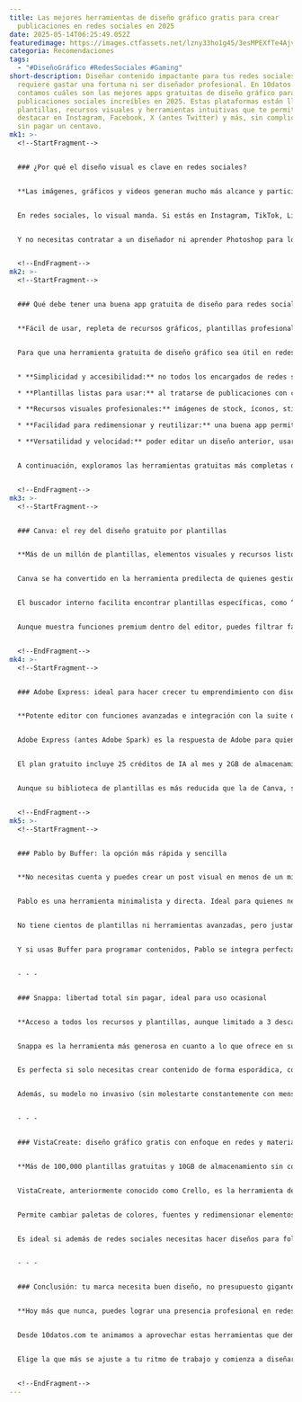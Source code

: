 ```yaml
---
title: Las mejores herramientas de diseño gráfico gratis para crear
  publicaciones en redes sociales en 2025
date: 2025-05-14T06:25:49.052Z
featuredimage: https://images.ctfassets.net/lzny33ho1g45/3esMPEXfTe4AjvG0eB4MoT/0453aa06b80d657ac4ce2bcefce3868d/Best_social_media_graphic_design.jpg?w=1520&fm=avif&q=31&fit=thumb&h=760
categoria: Recomendaciones
tags:
  - "#DiseñoGráfico #RedesSociales #Gaming"
short-description: Diseñar contenido impactante para tus redes sociales no
  requiere gastar una fortuna ni ser diseñador profesional. En 10datos.com te
  contamos cuáles son las mejores apps gratuitas de diseño gráfico para crear
  publicaciones sociales increíbles en 2025. Estas plataformas están llenas de
  plantillas, recursos visuales y herramientas intuitivas que te permitirán
  destacar en Instagram, Facebook, X (antes Twitter) y más, sin complicaciones y
  sin pagar un centavo.
mk1: >-
  <!--StartFragment-->


  ### ¿Por qué el diseño visual es clave en redes sociales?


  **Las imágenes, gráficos y videos generan mucho más alcance y participación que el texto solo.**


  En redes sociales, lo visual manda. Si estás en Instagram, TikTok, LinkedIn o incluso X, sabrás que los contenidos con imágenes llamativas o videos reciben más interacciones que aquellos basados únicamente en texto. En un mundo donde la atención dura pocos segundos, el diseño gráfico es el primer gancho para captar al usuario.


  Y no necesitas contratar a un diseñador ni aprender Photoshop para lograr resultados profesionales. Con las herramientas adecuadas, puedes crear publicaciones impactantes en minutos. Lo más importante es tener acceso a plantillas bien diseñadas, íconos, tipografías atractivas y fotos libres de derechos que te permitan armar piezas visuales que reflejen tu marca.


  <!--EndFragment-->
mk2: >-
  <!--StartFragment-->


  ### Qué debe tener una buena app gratuita de diseño para redes sociales


  **Fácil de usar, repleta de recursos gráficos, plantillas profesionales y opciones de exportación rápidas.**


  Para que una herramienta gratuita de diseño gráfico sea útil en redes sociales, debe cumplir con ciertos requisitos indispensables:


  * **Simplicidad y accesibilidad:** no todos los encargados de redes son diseñadores. La interfaz debe ser intuitiva para que cualquier persona pueda crear imágenes atractivas.

  * **Plantillas listas para usar:** al tratarse de publicaciones con corta vigencia (ofertas, eventos, novedades), necesitas crear contenido rápido. Las plantillas lo hacen posible.

  * **Recursos visuales profesionales:** imágenes de stock, íconos, stickers, fuentes modernas y más deben estar disponibles para darle calidad a tus diseños.

  * **Facilidad para redimensionar y reutilizar:** una buena app permite adaptar un diseño a varios formatos (feed, historias, banner, etc.) con pocos clics.

  * **Versatilidad y velocidad:** poder editar un diseño anterior, usar tu logo o cambiar los colores de una plantilla sin dificultad es esencial para trabajar rápido.


  A continuación, exploramos las herramientas gratuitas más completas del mercado para redes sociales.


  <!--EndFragment-->
mk3: >-
  <!--StartFragment-->


  ### Canva: el rey del diseño gratuito por plantillas


  **Más de un millón de plantillas, elementos visuales y recursos listos para usar.**


  Canva se ha convertido en la herramienta predilecta de quienes gestionan redes sociales, y con justa razón. Su plan gratuito ofrece más de un millón de plantillas, íconos, imágenes y videos que se pueden usar sin costo. Además, permite guardar diseños en la nube, colaborar en equipo y exportar sin marcas de agua si no usas recursos premium.


  El buscador interno facilita encontrar plantillas específicas, como “historias de cumpleaños para Instagram” o “promoción de rebajas”. Su editor de arrastrar y soltar es intuitivo, permitiendo cambiar textos, colores, fondos y añadir tu logotipo en cuestión de segundos.


  Aunque muestra funciones premium dentro del editor, puedes filtrar fácilmente por contenido gratuito. Y si decides pasarte al plan Pro (desde $15/mes), obtienes funciones como el redimensionamiento automático, uso ilimitado de IA y almacenamiento de hasta 1TB.


  <!--EndFragment-->
mk4: >-
  <!--StartFragment-->


  ### Adobe Express: ideal para hacer crecer tu emprendimiento con diseño profesional


  **Potente editor con funciones avanzadas e integración con la suite de Adobe.**


  Adobe Express (antes Adobe Spark) es la respuesta de Adobe para quienes quieren diseños rápidos, efectivos y con calidad profesional. Ofrece plantillas modernas, acceso limitado a Adobe Fonts y Adobe Stock, y herramientas de edición que superan en profundidad a otros editores gratuitos.


  El plan gratuito incluye 25 créditos de IA al mes y 2GB de almacenamiento en la nube. Puedes generar fondos únicos, aplicar efectos de texto y trabajar con capas como en los programas de Adobe más conocidos.


  Aunque su biblioteca de plantillas es más reducida que la de Canva, su editor es más potente. Además, si más adelante necesitas usar Photoshop o Illustrator, Adobe Express se integra de forma nativa con toda la suite.


  <!--EndFragment-->
mk5: >-
  <!--StartFragment-->


  ### Pablo by Buffer: la opción más rápida y sencilla


  **No necesitas cuenta y puedes crear un post visual en menos de un minuto.**


  Pablo es una herramienta minimalista y directa. Ideal para quienes necesitan imágenes con texto para redes sociales sin complicaciones. Solo entras al sitio, eliges una imagen (de Unsplash o tuya), añades texto y descargas o publicas en tus redes.


  No tiene cientos de plantillas ni herramientas avanzadas, pero justamente eso lo hace útil: es imposible crear un diseño feo, y no te abruma con opciones innecesarias. Si buscas velocidad y simplicidad, es la mejor opción.


  Y si usas Buffer para programar contenidos, Pablo se integra perfectamente para que tus diseños pasen directo a la cola de publicaciones.


  - - -


  ### Snappa: libertad total sin pagar, ideal para uso ocasional


  **Acceso a todos los recursos y plantillas, aunque limitado a 3 descargas mensuales.**


  Snappa es la herramienta más generosa en cuanto a lo que ofrece en su versión gratuita. Puedes usar cualquier plantilla, imagen o ícono del catálogo sin restricciones… con el único límite de tres descargas al mes.


  Es perfecta si solo necesitas crear contenido de forma esporádica, como banners para campañas, posts especiales o imágenes de perfil. El editor es simple, los recursos están bien organizados, y aunque no tiene funciones de inteligencia artificial, su catálogo visual cumple con lo necesario para destacar en redes.


  Además, su modelo no invasivo (sin molestarte constantemente con mensajes para que actualices) lo hace muy agradable de usar.


  - - -


  ### VistaCreate: diseño gráfico gratis con enfoque en redes y material impreso


  **Más de 100,000 plantillas gratuitas y 10GB de almacenamiento sin costo.**


  VistaCreate, anteriormente conocido como Crello, es la herramienta de diseño gratuita de VistaPrint. Sorprende por su robustez: miles de plantillas para redes y diseño impreso, una buena biblioteca de fotos y videos, y funciones como kits de marca que en otras plataformas solo están disponibles en planes pagos.


  Permite cambiar paletas de colores, fuentes y redimensionar elementos con facilidad. También puedes cargar tu logotipo, almacenar archivos en la nube y crear contenido para múltiples formatos.


  Es ideal si además de redes sociales necesitas hacer diseños para folletos, tarjetas de presentación o carteles promocionales. Y aunque su IA aún es limitada, para la mayoría de usuarios será más que suficiente.


  - - -


  ### Conclusión: tu marca necesita buen diseño, no presupuesto gigante


  **Hoy más que nunca, puedes lograr una presencia profesional en redes sin gastar ni un peso.**


  Desde 10datos.com te animamos a aprovechar estas herramientas que democratizan el diseño. Ya no necesitas dominar programas complejos ni pagar licencias costosas para impactar con tus publicaciones. Estas cinco opciones gratuitas te permitirán crear contenido visual atractivo, profesional y adaptado a tu estilo y necesidades.


  Elige la que más se ajuste a tu ritmo de trabajo y comienza a diseñar. Tu comunidad digital te lo agradecerá, y tus resultados también.


  <!--EndFragment-->
---
```

